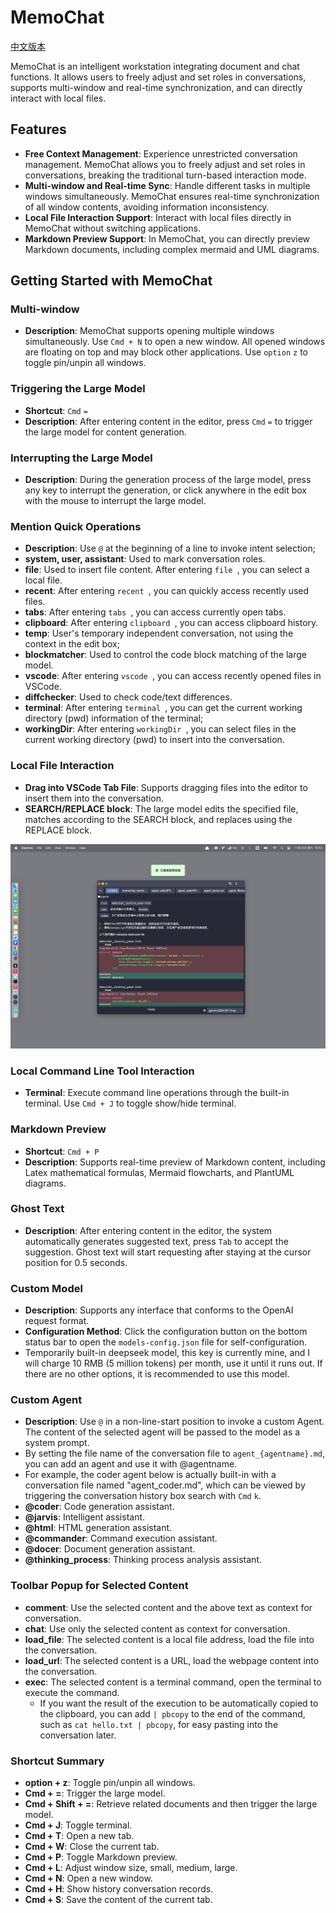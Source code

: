 # MemoChat
[中文版本](README.md)

MemoChat is an intelligent workstation integrating document and chat functions. It allows users to freely adjust and set roles in conversations, supports multi-window and real-time synchronization, and can directly interact with local files.

## Features

- **Free Context Management**: Experience unrestricted conversation management. MemoChat allows you to freely adjust and set roles in conversations, breaking the traditional turn-based interaction mode.
- **Multi-window and Real-time Sync**: Handle different tasks in multiple windows simultaneously. MemoChat ensures real-time synchronization of all window contents, avoiding information inconsistency.
- **Local File Interaction Support**: Interact with local files directly in MemoChat without switching applications.
- **Markdown Preview Support**: In MemoChat, you can directly preview Markdown documents, including complex mermaid and UML diagrams.

## Getting Started with MemoChat

### Multi-window
- **Description**: MemoChat supports opening multiple windows simultaneously. Use `Cmd + N` to open a new window. All opened windows are floating on top and may block other applications. Use `option` `z` to toggle pin/unpin all windows.

### Triggering the Large Model
- **Shortcut**: `Cmd` `=`
- **Description**: After entering content in the editor, press `Cmd` `=` to trigger the large model for content generation.

### Interrupting the Large Model
- **Description**: During the generation process of the large model, press any key to interrupt the generation, or click anywhere in the edit box with the mouse to interrupt the large model.

### Mention Quick Operations
- **Description**: Use `@` at the beginning of a line to invoke intent selection;
- **system, user, assistant**: Used to mark conversation roles.
- **file**: Used to insert file content. After entering `file `, you can select a local file.
- **recent**: After entering `recent `, you can quickly access recently used files.
- **tabs**: After entering `tabs `, you can access currently open tabs.
- **clipboard**: After entering `clipboard `, you can access clipboard history.
- **temp**: User's temporary independent conversation, not using the context in the edit box;
- **blockmatcher**: Used to control the code block matching of the large model.
- **vscode**: After entering `vscode `, you can access recently opened files in VSCode.
- **diffchecker**: Used to check code/text differences.
- **terminal**: After entering `terminal `, you can get the current working directory (pwd) information of the terminal;
- **workingDir**: After entering `workingDir `, you can select files in the current working directory (pwd) to insert into the conversation.

### Local File Interaction
- **Drag into VSCode Tab File**: Supports dragging files into the editor to insert them into the conversation.
- **SEARCH/REPLACE block**: The large model edits the specified file, matches according to the SEARCH block, and replaces using the REPLACE block.

<img src="images/Local_File_Interaction.png" alt="Local File Interaction" width="600"/>

### Local Command Line Tool Interaction
- **Terminal**: Execute command line operations through the built-in terminal. Use `Cmd + J` to toggle show/hide terminal.

### Markdown Preview
- **Shortcut**: `Cmd + P`
- **Description**: Supports real-time preview of Markdown content, including Latex mathematical formulas, Mermaid flowcharts, and PlantUML diagrams.

### Ghost Text
- **Description**: After entering content in the editor, the system automatically generates suggested text, press `Tab` to accept the suggestion. Ghost text will start requesting after staying at the cursor position for 0.5 seconds.

### Custom Model
- **Description**: Supports any interface that conforms to the OpenAI request format.
- **Configuration Method**: Click the configuration button on the bottom status bar to open the `models-config.json` file for self-configuration.
- Temporarily built-in deepseek model, this key is currently mine, and I will charge 10 RMB (5 million tokens) per month, use it until it runs out. If there are no other options, it is recommended to use this model.

### Custom Agent
- **Description**: Use `@` in a non-line-start position to invoke a custom Agent. The content of the selected agent will be passed to the model as a system prompt.
- By setting the file name of the conversation file to `agent_{agentname}.md`, you can add an agent and use it with @agentname.
- For example, the coder agent below is actually built-in with a conversation file named "agent_coder.md", which can be viewed by triggering the conversation history box search with `Cmd` `k`.
- **@coder**: Code generation assistant.
- **@jarvis**: Intelligent assistant.
- **@html**: HTML generation assistant.
- **@commander**: Command execution assistant.
- **@docer**: Document generation assistant.
- **@thinking_process**: Thinking process analysis assistant.

### Toolbar Popup for Selected Content
- **comment**: Use the selected content and the above text as context for conversation.
- **chat**: Use only the selected content as context for conversation.
- **load_file**: The selected content is a local file address, load the file into the conversation.
- **load_url**: The selected content is a URL, load the webpage content into the conversation.
- **exec**: The selected content is a terminal command, open the terminal to execute the command.
	- If you want the result of the execution to be automatically copied to the clipboard, you can add `| pbcopy` to the end of the command, such as `cat hello.txt | pbcopy`, for easy pasting into the conversation later.

### Shortcut Summary
- **option + z**: Toggle pin/unpin all windows.
- **Cmd + =**: Trigger the large model.
- **Cmd + Shift + =**: Retrieve related documents and then trigger the large model.
- **Cmd + J**: Toggle terminal.
- **Cmd + T**: Open a new tab.
- **Cmd + W**: Close the current tab.
- **Cmd + P**: Toggle Markdown preview.
- **Cmd + L**: Adjust window size, small, medium, large.
- **Cmd + N**: Open a new window.
- **Cmd + H**: Show history conversation records.
- **Cmd + S**: Save the content of the current tab.